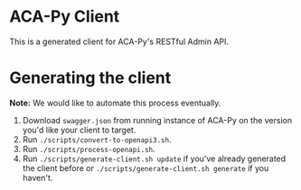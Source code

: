 # ACA-Py Client

This is a generated client for ACA-Py's RESTful Admin API.

# Generating the client

**Note:** We would like to automate this process eventually.

1. Download `swagger.json` from running instance of ACA-Py on the version you'd
   like your client to target.
2. Run `./scripts/convert-to-openapi3.sh`.
3. Run `./scripts/process-openapi.sh`.
4. Run `./scripts/generate-client.sh update` if you've already generated the
   client before or `./scripts/generate-client.sh generate` if you haven't.
